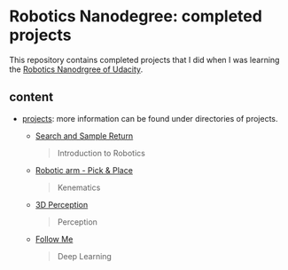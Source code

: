 # Robotics Nanodegree: completed projects

This repository contains completed projects that I did when I was learning the [Robotics Nanodrgree of Udacity](https://www.udacity.com/robotics?gclid=Cj0KCQjwpMLOBRC9ARIsAPiGeZD4G-56qaBTbNWg88ekDIzGRFqT7UXgM0jehvXnZHohTNUzcJP4NcIaAsgNEALw_wcB).

## content
- [projects](https://github.com/MingyiZhang/robond-mingyi/tree/master/projects): more information can be found under directories of projects.

    - [Search and Sample Return](https://github.com/MingyiZhang/robond-mingyi/tree/master/projects/RoboND-Rover-Project)
        > Introduction to Robotics

    - [Robotic arm - Pick & Place](https://github.com/MingyiZhang/robond-mingyi/tree/master/projects/RoboND-Kinematics-Project)
        > Kenematics

    - [3D Perception](https://github.com/MingyiZhang/robond-mingyi/tree/master/projects/RoboND-Perception-Project)
        > Perception

    - [Follow Me](https://github.com/MingyiZhang/robond-mingyi/tree/master/projects/RoboND-DeepLearning-Project)
        > Deep Learning
